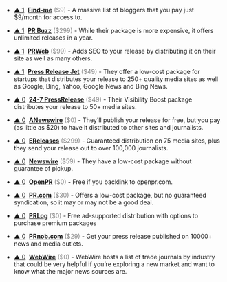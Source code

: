 - <a href="#vote-form" class="vote-link" rel="modal:open" id="Find-me">&#x25B2; <span class="count">1</span></a> &nbsp;**[Find-me](https://www.find-me.co/)** <span style="color: grey;">($9)</span> - A massive list of bloggers that you pay just $9/month for access to.

- <a href="#vote-form" class="vote-link" rel="modal:open" id="PR_Buzz">&#x25B2; <span class="count">1</span></a> &nbsp;**[PR Buzz](https://www.prbuzz.com/)** <span style="color: grey;">($299)</span> - While their package is more expensive, it offers unlimited releases in a year.

- <a href="#vote-form" class="vote-link" rel="modal:open" id="PRWeb">&#x25B2; <span class="count">1</span></a> &nbsp;**[PRWeb](http://service.prweb.com/home/)** <span style="color: grey;">($99)</span> - Adds SEO to your release by distributing it on their site as well as many others.

- <a href="#vote-form" class="vote-link" rel="modal:open" id="Press_Release_Jet">&#x25B2; <span class="count">1</span></a> &nbsp;**[Press Release Jet](https://pressreleasejet.com/)** <span style="color: grey;">($49)</span> - They offer a low-cost package for startups that distributes your release to 250+ quality media sites as well as Google, Bing, Yahoo, Google News and Bing News.

- <a href="#vote-form" class="vote-link" rel="modal:open" id="24-7_PressRelease">&#x25B2; <span class="count">0</span></a> &nbsp;**[24-7 PressRelease](http://www.24-7pressrelease.com/)** <span style="color: grey;">($49)</span> - Their Visibility Boost package distributes your release to 50+ media sites.

- <a href="#vote-form" class="vote-link" rel="modal:open" id="ANewswire">&#x25B2; <span class="count">0</span></a> &nbsp;**[ANewswire](http://www.anewswire.com/)** <span style="color: grey;">($0)</span> - They'll publish your release for free, but you pay (as little as $20) to have it distributed to other sites and journalists.

- <a href="#vote-form" class="vote-link" rel="modal:open" id="EReleases">&#x25B2; <span class="count">0</span></a> &nbsp;**[EReleases](http://www.kqzyfj.com/click-8424281-10838484)** <span style="color: grey;">($299)</span> - Guaranteed distribution on 75 media sites, plus they send your release out to over 100,000 journalists.

- <a href="#vote-form" class="vote-link" rel="modal:open" id="Newswire">&#x25B2; <span class="count">0</span></a> &nbsp;**[Newswire](https://www.newswire.com/)** <span style="color: grey;">($59)</span> - They have a low-cost package without guarantee of pickup.

- <a href="#vote-form" class="vote-link" rel="modal:open" id="OpenPR">&#x25B2; <span class="count">0</span></a> &nbsp;**[OpenPR](https://www.openpr.com/)** <span style="color: grey;">($0)</span> - Free if you backlink to openpr.com.

- <a href="#vote-form" class="vote-link" rel="modal:open" id="PR.com">&#x25B2; <span class="count">0</span></a> &nbsp;**[PR.com](http://www.pr.com/)** <span style="color: grey;">($30)</span> - Offers a low-cost package, but no guaranteed syndication, so it may or may not be a good deal.

- <a href="#vote-form" class="vote-link" rel="modal:open" id="PRLog">&#x25B2; <span class="count">0</span></a> &nbsp;**[PRLog](https://www.prlog.org/)** <span style="color: grey;">($0)</span> - Free ad-supported distribution with options to purchase premium packages

- <a href="#vote-form" class="vote-link" rel="modal:open" id="PRnob.com">&#x25B2; <span class="count">0</span></a> &nbsp;**[PRnob.com](www.PRnob.com)** <span style="color: grey;">($29)</span> - Get your press release published on 10000+ news and media outlets.

- <a href="#vote-form" class="vote-link" rel="modal:open" id="WebWire">&#x25B2; <span class="count">0</span></a> &nbsp;**[WebWire](https://www.webwire.com/IndustryList.asp)** <span style="color: grey;">($0)</span> - WebWire hosts a list of trade journals by industry that could be very helpful if you’re exploring a new market and want to know what the major news sources are.


